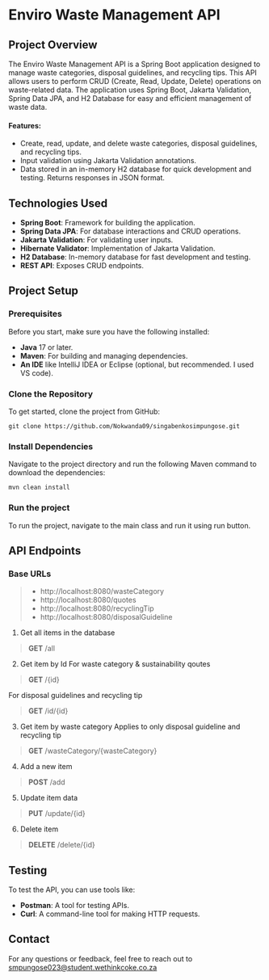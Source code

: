 # Enviro Waste Management API
## Project Overview
The Enviro Waste Management API is a Spring Boot application designed to manage waste categories, disposal guidelines, and recycling tips. This API allows users to perform CRUD (Create, Read, Update, Delete) operations on waste-related data. The application uses Spring Boot, Jakarta Validation, Spring Data JPA, and H2 Database for easy and efficient management of waste data.

#### Features:
- Create, read, update, and delete waste categories, disposal guidelines, and recycling tips.
- Input validation using Jakarta Validation annotations.
- Data stored in an in-memory H2 database for quick development and testing.
Returns responses in JSON format.

## Technologies Used
- **Spring Boot**: Framework for building the application.
- **Spring Data JPA**: For database interactions and CRUD operations.
- **Jakarta Validation**: For validating user inputs.
- **Hibernate Validator**: Implementation of Jakarta Validation.
- **H2 Database**: In-memory database for fast development and testing.
- **REST API**: Exposes CRUD endpoints.

## Project Setup
### Prerequisites
Before you start, make sure you have the following installed:

- **Java** 17 or later.
- **Maven**: For building and managing dependencies.
- **An IDE** like IntelliJ IDEA or Eclipse (optional, but recommended. I used VS code).

### Clone the Repository
To get started, clone the project from GitHub:

    git clone https://github.com/Nokwanda09/singabenkosimpungose.git


### Install Dependencies
Navigate to the project directory and run the following Maven command to download the dependencies:

    mvn clean install


### Run the project
To run the project, navigate to the main class and run it using run button.


## API Endpoints
### Base URLs
> - http://localhost:8080/wasteCategory
> - http://localhost:8080/quotes
> - http://localhost:8080/recyclingTip
> - http://localhost:8080/disposalGuideline

1. Get all items in the database
> **GET** /all

2. Get item by Id 
For waste category & sustainability qoutes
> **GET** /{id}

For disposal guidelines and recycling tip
> **GET** /id/{id}

3. Get item by waste category
Applies to only disposal guideline and recycling tip
> **GET** /wasteCategory/{wasteCategory}

4. Add a new item
> **POST** /add

5. Update item data
> **PUT** /update/{id}

6. Delete item
> **DELETE** /delete/{id}

## Testing
To test the API, you can use tools like:

- **Postman**: A tool for testing APIs.
- **Curl**: A command-line tool for making HTTP requests.

## Contact
For any questions or feedback, feel free to reach out to smpungose023@student.wethinkcoke.co.za


